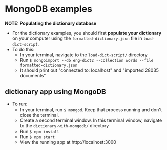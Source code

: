 # MongoDB examples

**NOTE: Populating the dictionary database**
- For the dictionary examples, you should first **populate your dictionary** on your computer using the `formatted-dictionary.json` file in `load-dict-script`.
- To do this:
  - In your terminal, navigate to the `load-dict-script/` directory
  - Run `$ mongoimport --db eng-dict2 --collection words --file formatted-dictionary.json`
  - It should print out "connected to: localhost" and "imported 28035 documents"


## dictionary app using MongoDB
- To run:
  - In your terminal, run `$ mongod`. Keep that process running and don't close the terminal.
  - Create a second terminal window. In this terminal window, navigate to the `dictionary-with-mongodb/` directory
  - Run `$ npm install`
  - Run `$ npm start`
  - View the running app at http://localhost:3000
  
